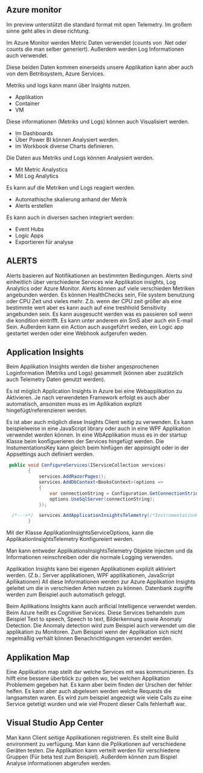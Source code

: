 ## Azure monitor
Im preview unterstützt die standard format mit open Telemetry.
Im großem sinne geht alles in diese richtung.

Im Azure Monitor werden Metric Daten verwendet (counts von .Net oder counts die man selber generiert).
Außerdem werden Log Informationen auch verwendet.

Diese beiden Daten kommen einerseids unsere Applikation kann aber auch von dem Betribsystem, Azure Services.

Metriks und logs kann mann über Insights nutzen.
* Applikation		
* Container
* VM

Diese informationen (Metriks und Logs) können auch Visualisiert werden.

* Im Dashboards
* Über Power BI können Analysiert werden.
* im Workbook diverse Charts definieren.

Die Daten aus Metriks und Logs können Analysiert werden.
* Mit Metric Analystics
* Mit Log Analytics

Es kann auf die Metriken und Logs reagiert werden.
* Automathische skalierung anhand der Metrik
* Alerts erstellen

Es kann auch in diversen sachen integriert werden:
* Event Hubs
* Logic Apps
* Exportieren für analyse
	
## ALERTS
Alerts basieren auf Notifikationen an bestimmten Bedingungen. 
Alerts sind einheitlich über verschiedene Services wie Applikation insights, Log Analytics oder Azure Monitor. 
Alerts können auf viele verschieden Metriken angebunden werden. 
Es können HealthChecks sein, File system benutzung oder CPU Zeit und vieles mehr. 
Z.b. wenn der CPU zeit größer als eine bestimmte wert aber es kann auch auf eine treshhold Sensitivity angebunden sein. 
Es kann ausgesucht werden was es passieren soll wenn die kondition eintrifft. Es kann unter anderem ein SmS aber auch ein E-mail Sein. 
Außerdem kann ein Action auch ausgeführt weden, ein  Logic app gestartet werden oder eine Webhook aufgerufen weden. 

## Application Insights
Beim Applikation Insights werden die bisher angesprochenen Loginformation (Metriks und Logs) gesammelt (können aber zuzätzlich auch Telemetry Daten genutzt werden).

Es ist möglich Application Insights in Azure bei eine Webapplikation zu Aktivieren.
Je nach verwendeten Framework erfolgt es auch aber automatisch, ansonsten muss es im Apllikation explizit hingefügt/referenzieren werden.

Es ist aber auch möglich diese Insights Client seitig zu verwenden.
Es kann beispielweise in eine JavaScript library oder auch in eine WPF Applikation verwendet werden können.
In eine WbApplikation muss es in der startup Klasse beim konfiguerieren der Services hingefügt werden.
Die InstumentationsKey kann gleich beim hinfügen der appinsight oder in der Appsettings auch definiert werden.
```C#
 public void ConfigureServices(IServiceCollection services)
        {
            services.AddRazorPages();
            services.AddDbContext<BooksContext>(options =>
            {
                var connectionString = Configuration.GetConnectionString("BooksConnection");
                options.UseSqlServer(connectionString);
            });

  /*--->*/  services.AddApplicationInsightsTelemetry(/*InstrumentationKey*/); /*<---*/
        }
```	
Mit der Klasse ApplikationInsightsServiceOptions, kann die ApplikationInsightsTelemetry Konfigureiert werden.

Man kann entweder ApplikationsInsightsTelemetry Objekte injecten und da Informationen reinschreiben oder die normale Logging verwenden.


Applikation Insights kann bei eigenen Applikationen explizit aktiviert werden. (Z.b.: Server applikationen, WPF appllikationen, JavaScript Apllikationen)
All diese Informationen werden zur Azure Applikation Insights geleitet um die in verschieden Arten nutzen zu können.
Datenbank zugriffe werden zum Beispiel auch automatisch geloggt.

Beim Apllikations Insights kann auch arificial Intelligence verwendet  werden.
Beim Azure heißt es Cognitive Services.
Diese Services behandeln zum Beispiel Text to speech, Speech to text, Bilderkennung sowie Anomaly Detection.
Die Anomaly detection wird zum Beispiel auch verwendet um die applikation zu Monitoren.
Zum Beispiel wenn der Applikation sich nicht regelmäßig verhält können Benachrichtigungen versendet werden.

## Applikation Map

Eine Applikation map stellt dar welche Services mit was kommunizieren.
Es hilft eine bessere überblick zu geben wo, bei welchen Applikation Problemem gegeben hat.
Es kann aber beim finden der Urschen der fehler helfen.
Es kann aber auch abgelesen werden welche Requests die langsamsten waren.
Es wird zum beispiel angezeigt wie viele Calls zu eine Service getetigt wurden und wie viel Prozent dieser Calls fehlerhaft war.


## Visual Studio App Center

Man kann Client seitige Applikationen registrieren.
Es stellt eine Build environment zu verfügung.
Man kann die Pplikationen auf verschiedene Geräten testen.
Die Applikation kann verteilt werden für verschiedene Gruppen (Für beta test zum Beispiel).
Außerdem können zum Bispiel Analyse informationen abgerufen werden.

